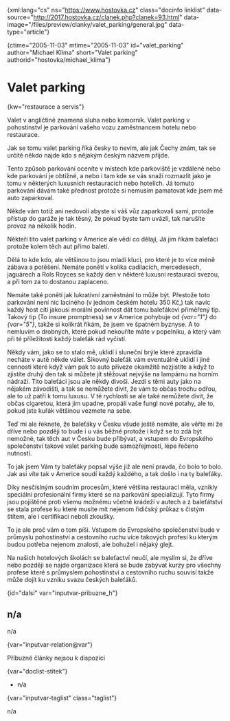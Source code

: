 
{xml:lang="cs" ns="https://www.hostovka.cz" class="docinfo linklist" data-source="http://2017.hostovka.cz/clanek.php?clanek=93.html" data-image="/files/preview/clanky/valet_parking/general.jpg" data-type="article"}

{ctime="2005-11-03" mtime="2005-11-03" id="valet\_parking" author="Michael Klíma" short="Valet parking" authorid="hostovka/michael\_klima"}

# Valet parking

<!-- generated attribute kw by user_updatekw.sh on 2021-01-05, do not edit -->

{kw="restaurace a servis"}

Valet v angličtině znamená sluha nebo komorník. Valet parking v pohostinství je parkování vašeho vozu zaměstnancem hotelu nebo restaurace.

Jak se tomu valet parking říká česky to nevím, ale jak Čechy znám, tak se určitě někdo najde kdo s nějakým českým názvem přijde.

Tento způsob parkování oceníte v místech kde parkoviště je vzdálené nebo kde parkování je obtížné, a nebo i tam kde se vás snaží rozmazlit jako je tomu v některých luxusních restauracích nebo hotelích. Já tomuto parkování dávám také přednost protože si nemusím pamatovat kde jsem mé auto zaparkoval.

Někde vám totiž ani nedovolí abyste si váš vůz zaparkovali sami, protože přístup do garáže je tak těsný, že pokud byste tam uvázli, tak narušíte provoz na několik hodin.

Někteří tito valet parking v Americe ale vědí co dělají, Já jim říkám baleťáci protože kolem těch aut přímo baletí.

Dělá to kde kdo, ale většinou to jsou mladí kluci, pro které je to více méně zábava a potěšení. Nemáte ponětí v kolika cadilacích, mercedesech, jaguárech a Rols Royces se každý den v některé luxusní restauraci svezou, a při tom za to dostanou zaplaceno.

Nemáte také ponětí jak lukrativní zaměstnání to může být. Přestože toto parkování není nic laciného (v jednom českém hotelu 350 Kč,) tak navíc každý host cítí jakousi morální povinnost dát tomu baleťákovi přiměřený tip. Takový tip (To insure promptness) se v Americe pohybuje od  _{var="1"}_ do  _{var="5"}_, takže si kolikrát říkám, že jsem ve špatném byznyse. A to nemluvím o drobných, které pokud nekouříte máte v popelníku, a který vám při té příležitosti každý baleťák rád vyčistí.

Někdy vám, jako se to stalo mě, uklidí i sluneční brýle které zpravidla necháte v autě někde válet. Šikovný baleťák vám eventuálně uklidí i jiné cennosti které když vám pak to auto přiveze okamžitě nezjistíte a když to zjistíte druhý den tak si můžete jít stěžovat nejvýše na lampárnu na horním nádraží. Tito baleťáci jsou ale někdy divoši. Jezdí s těmi auty jako na nějakém závodišti, a tak se nemůžete divit, že vám to občas trochu odřou, ale to už patří k tomu luxusu. V té rychlosti se ale také nemůžete divit, že občas cigaretou, která jim upadne, propálí vaše fungl nové potahy, ale to, pokud jste kuřák většinou vezmete na sebe.

Teď mi ale řeknete, že baleťáky v Česku všude ještě nemáte, ale věřte mi že dříve nebo později to bude i u vás běžné protože i když se to zdá být nemožné, tak těch aut v Česku bude přibývat, a vstupem do Evropského společenství takové valet parking bude samozřejmostí, lépe řečeno nutností.

To jak jsem Vám ty baleťáky popsal výše již ale není pravda, čo bolo to bolo. Jak asi víte tak v Americe soudí každý každého, a tak došlo i na ty baleťáky.

Díky nesčíslným soudním procesům, které většina restaurací měla, vznikly speciální profesionální firmy které se na parkování specializují. Tyto firmy jsou pojištěné proti všemu možnému včetně krádeží v autech a z baleťátství se stala profese ku které musíte mít nejenom řidičský průkaz s čistým štítem, ale i certifikaci neboli zkoušky.

To je ale proč vám o tom píši. Vstupem do Evropského společenství bude v průmyslu pohostinství a cestovního ruchu více takových profesí ku kterým budou potřeba nejenom znalosti, ale bohužel i nějaký glejt.

Na našich hotelových školách se baleťactví neučí, ale myslím si, že dříve nebo později se najde organizace která se bude zabývat kurzy pro všechny profese které s průmyslem pohostinství a cestovního ruchu souvisí takže může dojít ku vzniku svazu českých baleťáků.

{id="dalsi" var="inputvar-pribuzne_h"}

## n/a

n/a

{var="inputvar-relation@var"}

Příbuzné články nejsou k dispozici

{var="doclist-stitek"}

  * n/a

{var="inputvar-taglist" class="taglist"}

n/a

